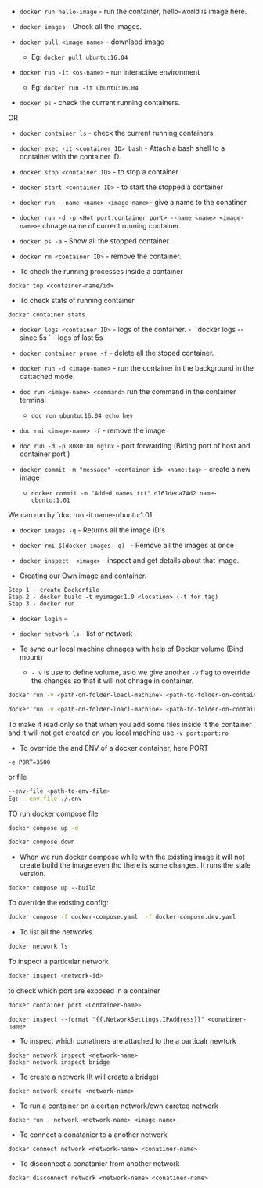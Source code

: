 - `docker run hello-image` - run the container, hello-world is image here.

- `docker images` - Check all the images.

- `docker pull <image name>` - downlaod image

  - Eg: `docker pull ubuntu:16.04`

- `docker run -it <os-name>` - run interactive environment

  - Eg: `docker run -it ubuntu:16.04`

- `docker ps` - check the current running containers.

OR

- `docker container ls` - check the current running containers.

- `docker exec -it <container ID> bash` - Attach a bash shell to a container with the container ID.

- `docker stop <container ID>` - to stop a container

- `docker start <container ID>` - to start the stopped a container

- `docker run --name <name> <image-name>`- give a name to the conatiner.

- `docker run -d -p <Hot port:container port> --name <name> <image-name>`- chnage name of current running container.

- `docker ps -a` - Show all the stopped container.

- `docker rm <container ID>` - remove the container.

- To check the running processes inside a container

```
docker top <container-name/id>
```

- To check stats of running container

```
docker container stats
```

- `docker logs <container ID>` - logs of the container.
        - ``docker logs --since 5s <container ID>`  - logs of last 5s

- `docker container prune -f` - delete all the stoped container.


- `docker run -d <image-name>` - run the container in the background in the dattached mode.

- `doc run <image-name> <command>` run the command in the container terminal
    - `doc run ubuntu:16.04 echo hey`

- `doc rmi <image-name> -f` - remove the image

- `doc run -d -p 8080:80 nginx` - port forwarding (Biding port of host and container port )

- `docker commit -m "message" <container-id> <name:tag>` - create a new image 
    - `docker commit -m "Added names.txt" d161deca74d2 name-ubuntu:1.01`

We can run by `doc run -it name-ubuntu:1.01

- `docker images -q` - Returns all the image ID's

- `docker rmi $(docker images -q) ` - Remove all the images at once

- `docker inspect  <image>` - inspect and get details about that image.

- Creating our Own image and container.

```
Step 1 - create Dockerfile
Step 2 - docker build -t myimage:1.0 <location> (-t for tag)
Step 3 - docker run
```

- `docker login` - 

- `docker network ls` - list of network


- To sync our local machine chnages with help of Docker volume (Bind mount)
    - `- v` is use to define volume, aslo we give another `-v` flag to override the changes so that it will not chnage in container.

```bash
docker run -v <path-on-folder-loacl-machine>:<path-to-folder-on-container> -p <local-machine-port>:<container-port> -d --name docker-node docker-node
```

```bash
docker run -v <path-on-folder-loacl-machine>:<path-to-folder-on-container> -v <path-to-file/folder-on-conatiner> -p <local-machine-port>:<container-port> -d --name docker-node docker-node
```
To make it read only so that when you add some files inside it the container and it will not get created on you local machine use `-v port:port:ro`


- To override the and ENV of a docker container, here PORT
```
-e PORT=3500
```
or file

```bash
--env-file <path-to-env-file>
Eg: --env-file ./.env
```

TO run docker compose file

```bash
docker compose up -d
```

```bash
docker compose down
```
- When we run docker compose while with the existing image it will not create build the image even tho there is some changes. It runs the stale version.

```
docker compose up --build
```

To override the existing config:

```bash
docker compose -f docker-compose.yaml  -f docker-compose.dev.yaml
```

- To list all the networks

```bash
docker network ls
```

To inspect a particular network

```bash
docker inspect <network-id>
```

to check which port are exposed in a container

```bash
docker container port <Container-name>
````

```
docker inspect --format "{{.NetworkSettings.IPAddress}}" <conatiner-name>
```

- To inspect which conatiners are attached to the a particalr newtork

```
docker network inspect <network-name>
docker network inspect bridge
```

- To create a network (It will create a bridge)

```
docker network create <network-name>
```

- To run a container on a certian network/own careted network 

```
docker run --network <network-name> <image-name>
```

- To connect a conatanier to a another network

```
docker connect network <network-name> <conatiner-name>
```

- To disconnect a conatanier from another network

```
docker disconnect network <network-name> <conatiner-name>
```

